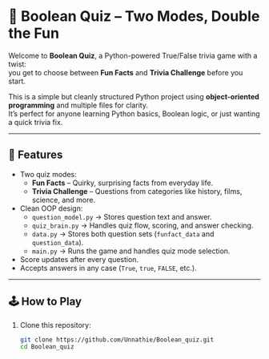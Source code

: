 # 🧠 Boolean Quiz – Two Modes, Double the Fun  

Welcome to **Boolean Quiz**, a Python-powered True/False trivia game with a twist:  
you get to choose between **Fun Facts** and **Trivia Challenge** before you start.  

This is a simple but cleanly structured Python project using **object-oriented programming** and multiple files for clarity.  
It’s perfect for anyone learning Python basics, Boolean logic, or just wanting a quick trivia fix.  

---

## 🎯 Features  
- Two quiz modes:
  - **Fun Facts** – Quirky, surprising facts from everyday life.  
  - **Trivia Challenge** – Questions from categories like history, films, science, and more.  
- Clean OOP design:
  - `question_model.py` → Stores question text and answer.  
  - `quiz_brain.py` → Handles quiz flow, scoring, and answer checking.  
  - `data.py` → Stores both question sets (`funfact_data` and `question_data`).  
  - `main.py` → Runs the game and handles quiz mode selection.  
- Score updates after every question.  
- Accepts answers in any case (`True`, `true`, `FALSE`, etc.).  

---

## 🕹️ How to Play  
1. Clone this repository:  
   ```bash
   git clone https://github.com/Unnathie/Boolean_quiz.git
   cd Boolean_quiz
